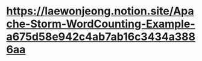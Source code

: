 # https://laewonjeong.notion.site/Apache-Storm-WordCounting-Example-a675d58e942c4ab7ab16c3434a3886aa
